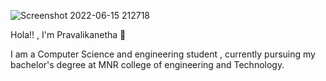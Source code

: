 ![Screenshot 2022-06-15 212718](https://user-images.githubusercontent.com/87607814/173872593-bcb8e2ee-1a62-4d6d-9f80-be745475a1d9.png)

Hola!! , I'm Pravalikanetha 👋

I am a Computer Science and engineering student , currently pursuing my bachelor's degree
at MNR college of engineering and Technology.

